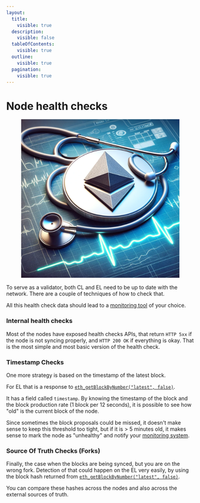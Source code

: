 ```yaml
---
layout:
  title:
    visible: true
  description:
    visible: false
  tableOfContents:
    visible: true
  outline:
    visible: true
  pagination:
    visible: true
---
```


# Node health checks

<figure><img src="../.gitbook/assets/image (106).png" alt="" width="563"><figcaption></figcaption></figure>

To serve as a validator, both CL and EL need to be up to date with the network. There are a couple of techniques of how to check that.

All this health check data should lead to a [monitoring tool](https://github.com/gateway-fm/validator-kb/blob/main/reference/nodes/monitoring.md) of your choice.

### Internal health checks

Most of the nodes have exposed health checks APIs, that return `HTTP 5xx` if the node is not syncing properly, and `HTTP 200 OK` if everything is okay. That is the most simple and most basic version of the health check.

### Timestamp Checks

One more strategy is based on the timestamp of the latest block.

For EL that is a response to [`eth_getBlockByNumber("latest", false)`](https://docs.gateway.fm/v/api-docs/ethereum/eth\_getblockbynumber).

It has a field called `timestamp`. By knowing the timestamp of the block and the block production rate (1 block per 12 seconds), it is possible to see how "old" is the current block of the node.

Since sometimes the block proposals could be missed, it doesn't make sense to keep this threshold too tight, but if it is > 5 minutes old, it makes sense to mark the node as "unhealthy" and notify your [monitoring system](https://github.com/gateway-fm/validator-kb/blob/main/reference/nodes/monitoring.md).

### Source Of Truth Checks (Forks)

Finally, the case when the blocks are being synced, but you are on the wrong fork. Detection of that could happen on the EL very easily, by using the block hash returned from [`eth_getBlockByNumber("latest", false)`](https://docs.gateway.fm/v/api-docs/ethereum/eth\_getblockbynumber).

You can compare these hashes across the nodes and also across the external sources of truth.
